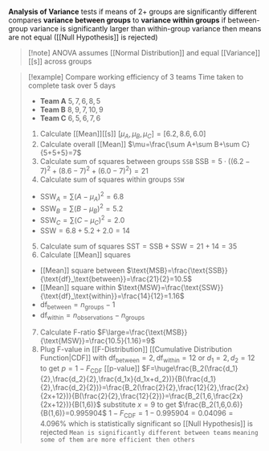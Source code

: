 **Analysis of Variance** tests if means of 2+ groups are significantly different
compares **variance between groups** to **variance within groups**
if between-group variance is significantly larger than within-group variance
then means are not equal ([[Null Hypothesis]] is rejected)

> [!note] ANOVA assumes [[Normal Distribution]] and equal [[Variance]][[s]] across groups

> [!example] Compare working efficiency of $3$ teams
> Time taken to complete task over $5$ days
> - **Team A** $5,7,6,8,5$
> - **Team B** $8,9,7,10,9$
> - **Team C** $6,5,6,7,6$
>  1. Calculate [[Mean]][[s]] $[\mu_A,\mu_B,\mu_C]=[6.2,8.6,6.0]$
>  2. Calculate overall [[Mean]] $\mu=\frac{\sum A+\sum B+\sum C}{5+5+5}=7$
>  3. Calculate sum of squares between groups `SSB`
>  $\text{SSB}=5\cdot((6.2-7)^2+(8.6-7)^2+(6.0-7)^2)=21$
>  4. Calculate sum of squares within groups `SSW`
>  - $\text{SSW}_A=\sum(A-\mu_A)^2=6.8$
>  - $\text{SSW}_B=\sum(B-\mu_B)^2=5.2$
>  - $\text{SSW}_C=\sum(C-\mu_C)^2=2.0$
>  - $\text{SSW}=6.8+5.2+2.0=14$
>  5. Calculate sum of squares $\text{SST}=\text{SSB}+\text{SSW}=21+14=35$
>  6. Calculate [[Mean]] squares 
>   - [[Mean]] square between $\text{MSB}=\frac{\text{SSB}}{\text{df}_\text{between}}=\frac{21}{2}=10.5$
>   - [[Mean]] square within $\text{MSW}=\frac{\text{SSW}}{\text{df}_\text{within}}=\frac{14}{12}=1.16$
>  - $\text{df}_\text{between}=n_\text{groups}-1$
>  - $\text{df}_\text{within}=n_\text{observations}-n_\text{groups}$
>  7. Calculate F-ratio $F\large=\frac{\text{MSB}}{\text{MSW}}=\frac{10.5}{1.16}=9$
>  8. Plug F-value in [[F-Distribution]] [[Cumulative Distribution Function|CDF]] with
>    $\text{df}_\text{between}=2,\text{df}_\text{within}=12$ or $d_1=2,d_2=12$
>    to get $p=1-F_\text{CDF}$ [[p-value]]
>    $F=\huge\frac{B_2(\frac{d_1}{2},\frac{d_2}{2},\frac{d_1x}{d_1x+d_2})}{B(\frac{d_1}{2},\frac{d_2}{2})}=\frac{B_2(\frac{2}{2},\frac{12}{2},\frac{2x}{2x+12})}{B(\frac{2}{2},\frac{12}{2})}=\frac{B_2(1,6,\frac{2x}{2x+12})}{B(1,6)}$
>    substitute $x=9$ to get $\frac{B_2(1,6,0.6)}{B(1,6)}=0.995904$
>    $1-F_\text{CDF}=1-0.995904=0.04096=4.096\%$ 
>    which is statistically significant so [[Null Hypothesis]] is rejected
>    `Mean is significantly different between teams`
>    `meaning some of them are more efficient then others`
